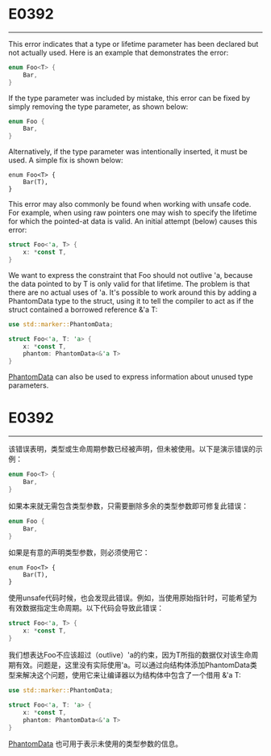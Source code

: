 # E0392

---

This error indicates that a type or lifetime parameter has been declared but not actually used. Here is an example that demonstrates the error:

```rust
enum Foo<T> {
    Bar,
}
```

If the type parameter was included by mistake, this error can be fixed by simply removing the type parameter, as shown below:

```rust
enum Foo {
    Bar,
}
```

Alternatively, if the type parameter was intentionally inserted, it must be used. A simple fix is shown below:

```
enum Foo<T> {
    Bar(T),
}
```

This error may also commonly be found when working with unsafe code. For example, when using raw pointers one may wish to specify the lifetime for which the pointed-at data is valid. An initial attempt (below) causes this error:

```rust
struct Foo<'a, T> {
    x: *const T,
}
```

We want to express the constraint that Foo should not outlive 'a, because the data pointed to by T is only valid for that lifetime. The problem is that there are no actual uses of 'a. It's possible to work around this by adding a PhantomData type to the struct, using it to tell the compiler to act as if the struct contained a borrowed reference &'a T:

```rust
use std::marker::PhantomData;

struct Foo<'a, T: 'a> {
    x: *const T,
    phantom: PhantomData<&'a T>
}
```

[PhantomData](https://doc.rust-lang.org/std/marker/struct.PhantomData.html) can also be used to express information about unused type parameters.


# E0392

---

该错误表明，类型或生命周期参数已经被声明，但未被使用。以下是演示错误的示例：


```rust
enum Foo<T> {
    Bar,
}
```

如果本来就无需包含类型参数，只需要删除多余的类型参数即可修复此错误：

```rust
enum Foo {
    Bar,
}
```

如果是有意的声明类型参数，则必须使用它：

```
enum Foo<T> {
    Bar(T),
}
```

使用unsafe代码时候，也会发现此错误。例如，当使用原始指针时，可能希望为有效数据指定生命周期。以下代码会导致此错误：


```rust
struct Foo<'a, T> {
    x: *const T,
}
```

我们想表达Foo不应该超过（outlive）'a的约束，因为T所指的数据仅对该生命周期有效。问题是，这里没有实际使用'a。可以通过向结构体添加PhantomData类型来解决这个问题，使用它来让编译器以为结构体中包含了一个借用 &'a T:



```rust
use std::marker::PhantomData;

struct Foo<'a, T: 'a> {
    x: *const T,
    phantom: PhantomData<&'a T>
}
```

[PhantomData](https://doc.rust-lang.org/std/marker/struct.PhantomData.html) 也可用于表示未使用的类型参数的信息。
